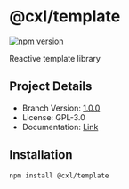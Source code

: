 # @cxl/template 
	
[![npm version](https://badge.fury.io/js/%40cxl%2Ftemplate.svg)](https://badge.fury.io/js/%40cxl%2Ftemplate)

Reactive template library

## Project Details

-   Branch Version: [1.0.0](https://npmjs.com/package/@cxl/template/v/1.0.0)
-   License: GPL-3.0
-   Documentation: [Link](undefined)

## Installation

	npm install @cxl/template

